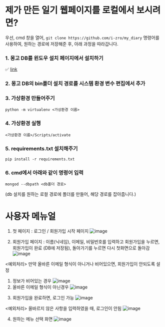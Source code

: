 # 제가 만든 일기 웹페이지를 로컬에서 보시려면?

우선, cmd 창을 열어, `git clone https://github.com/i-zro/my_diary` 명령어를 사용하여, 원하는 경로에 저장해준 후, 아래 과정을 따라갑니다.

### 1. 몽고 DB를 윈도우 설치 페이지에서 설치하기
✅ [link](https://www.mongodb.com/try/download/community)

### 2. 몽고 DB의 bin폴더 설치 경로를 시스템 환경 변수 편집에서 추가

### 3. 가상환경 만들어주기
`python -m virtualenv <가상환경 이름>`

### 4. 가상환경 실행
`<가상환경 이름>/Scripts/activate`

### 5. requirements.txt 설치해주기
`pip install -r requirements.txt`

### 6. cmd에서 아래와 같이 명령어 입력
`mongod --dbpath <db폴더 경로>`

(db 설치를 원하는 로컬 경로에 폴더를 만들어, 해당 경로를 잡아줍니다.)

# 사용자 메뉴얼
1. 첫 페이지 : 로그인 / 회원가입 시작 페이지
![image](https://user-images.githubusercontent.com/48379869/121802940-019bdb80-cc7a-11eb-933a-9141aa90200b.png)

2. 회원가입 페이지 : 이름(닉네임), 이메일, 비밀번호를 입력하고 회원가입을 누르면, 회원가입이 완료 (DB에 저장됨), 돌아가기를 누르면 다시 첫화면으로 돌아감
![image](https://user-images.githubusercontent.com/48379869/121803928-a6b8b300-cc7e-11eb-9d53-469ec8f38598.png)

<예외처리>
만약 올바른 이메일 형식이 아니거나 비어있으면, 회원가입이 안되도록 설정
1) 정보가 비어있는 경우
![image](https://user-images.githubusercontent.com/48379869/121804480-9524da80-cc81-11eb-870f-2f6b11508e8a.png)
2) 올바른 이메일 형식이 아닌경우
![image](https://user-images.githubusercontent.com/48379869/121804515-bdacd480-cc81-11eb-99c3-bda569ea13fa.png)

3. 회원가입을 완료하면, 로그인 가능
![image](https://user-images.githubusercontent.com/48379869/121804577-006eac80-cc82-11eb-8a09-6df4f4f93d0e.png)

<예외처리>
올바르지 않은 사항을 입력하였을 때, 로그인이 안됨
![image](https://user-images.githubusercontent.com/48379869/121804602-285e1000-cc82-11eb-9e40-95fe3ca9b393.png)

4. 원하는 메뉴 선택 화면
![image](https://user-images.githubusercontent.com/48379869/121805076-7f64e480-cc84-11eb-95cb-9bd5e16cf91f.png)


